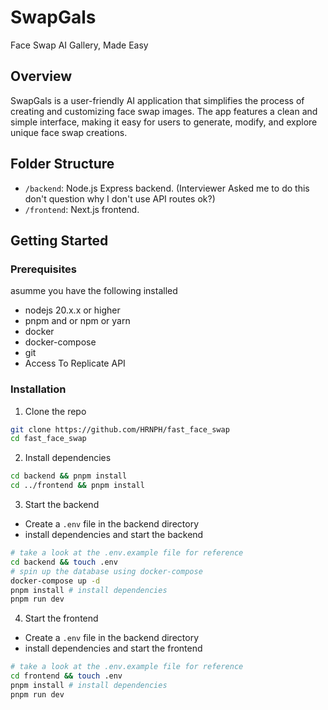 # SwapGals

Face Swap AI Gallery, Made Easy

## Overview

SwapGals is a user-friendly AI application that simplifies the process of creating and customizing face swap images. The app features a clean and simple interface, making it easy for users to generate, modify, and explore unique face swap creations.

## Folder Structure

- `/backend`: Node.js Express backend. (Interviewer Asked me to do this don't question why I don't use API routes ok?)
- `/frontend`: Next.js frontend.

## Getting Started

### Prerequisites
asumme you have the following installed
- nodejs 20.x.x or higher
- pnpm and or npm or yarn
- docker
- docker-compose
- git
- Access To Replicate API

### Installation

1. Clone the repo
```sh
git clone https://github.com/HRNPH/fast_face_swap
cd fast_face_swap
```
2. Install dependencies
```sh
cd backend && pnpm install
cd ../frontend && pnpm install
```
3. Start the backend
- Create a `.env` file in the backend directory
- install dependencies and start the backend
```sh
# take a look at the .env.example file for reference
cd backend && touch .env
# spin up the database using docker-compose
docker-compose up -d
pnpm install # install dependencies
pnpm run dev
```
4. Start the frontend
- Create a `.env` file in the backend directory
- install dependencies and start the frontend
```sh
# take a look at the .env.example file for reference
cd frontend && touch .env
pnpm install # install dependencies
pnpm run dev
```
